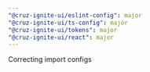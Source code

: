 ```yaml
---
"@cruz-ignite-ui/eslint-config": major
"@cruz-ignite-ui/ts-config": major
"@cruz-ignite-ui/tokens": major
"@cruz-ignite-ui/react": major
---
```


Correcting import configs
